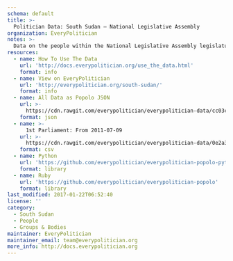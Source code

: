 ```yaml
---
schema: default
title: >-
  Politician Data: South Sudan — National Legislative Assembly
organization: EveryPolitician
notes: >-
  Data on the people within the National Legislative Assembly legislature of South Sudan.
resources:
  - name: How To Use The Data
    url: 'http://docs.everypolitician.org/use_the_data.html'
    format: info
  - name: View on EveryPolitician
    url: 'http://everypolitician.org/south-sudan/'
    format: info
  - name: All Data as Popolo JSON
    url: >-
      https://cdn.rawgit.com/everypolitician/everypolitician-data/cc03c2bab37feace8ebfaa4490677bcbed5a337d/data/South_Sudan/Assembly/ep-popolo-v1.0.json
    format: json
  - name: >-
      1st Parliament: From 2011-07-09
    url: >-
      https://cdn.rawgit.com/everypolitician/everypolitician-data/0e2a3210b5477b1d441cd98cf4e9283f20d8048d/data/South_Sudan/Assembly/term-1.csv
    format: csv
  - name: Python
    url: 'https://github.com/everypolitician/everypolitician-popolo-python'
    format: library
  - name: Ruby
    url: 'https://github.com/everypolitician/everypolitician-popolo'
    format: library
last_modified: 2017-01-22T06:52:40
license: ''
category:
  - South Sudan
  - People
  - Groups & Bodies
maintainer: EveryPolitician
maintainer_email: team@everypolitician.org
more_info: http://docs.everypolitician.org
---
```

